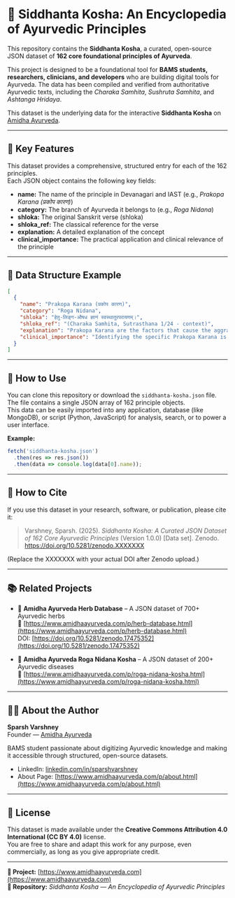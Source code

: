 # 📜 Siddhanta Kosha: An Encyclopedia of Ayurvedic Principles

This repository contains the **Siddhanta Kosha**, a curated, open-source JSON dataset of **162 core foundational principles of Ayurveda**.

This project is designed to be a foundational tool for **BAMS students, researchers, clinicians, and developers** who are building digital tools for Ayurveda. The data has been compiled and verified from authoritative Ayurvedic texts, including the *Charaka Samhita*, *Sushruta Samhita*, and *Ashtanga Hridaya*.

This dataset is the underlying data for the interactive **Siddhanta Kosha** on [Amidha Ayurveda](https://www.amidhaayurveda.com).

---

## 🌟 Key Features

This dataset provides a comprehensive, structured entry for each of the 162 principles.  
Each JSON object contains the following key fields:

- **name:** The name of the principle in Devanagari and IAST (e.g., *Prakopa Karana (प्रकोप कारण)*)
- **category:** The branch of Ayurveda it belongs to (e.g., *Roga Nidana*)
- **shloka:** The original Sanskrit verse (shloka)
- **shloka_ref:** The classical reference for the verse
- **explanation:** A detailed explanation of the concept
- **clinical_importance:** The practical application and clinical relevance of the principle

---

## 💾 Data Structure Example

```json
[
  {
    "name": "Prakopa Karana (प्रकोप कारण)",
    "category": "Roga Nidana",
    "shloka": "हेतु-लिङ्ग-औषध ज्ञानं स्वस्थातुरपरायणम्।",
    "shloka_ref": "(Charaka Samhita, Sutrasthana 1/24 - context)",
    "explanation": "Prakopa Karana are the factors that cause the aggravation or vitiation of the doshas, moving them from a state of accumulation (Sanchaya) to a state of overflow (Prakopa). These are specific dietary, lifestyle, or environmental factors that share the same qualities as a particular dosha. For example, consuming excessive dry, cold, and light food will cause Vata to aggravate.",
    "clinical_importance": "Identifying the specific Prakopa Karana is essential for understanding the immediate cause of a disease flare-up. Advising the patient to avoid these factors is a critical part of both treatment and prevention."
  }
]
```

---

## 🚀 How to Use

You can clone this repository or download the `siddhanta-kosha.json` file.  
The file contains a single JSON array of 162 principle objects.  
This data can be easily imported into any application, database (like MongoDB), or script (Python, JavaScript) for analysis, search, or to power a user interface.

**Example:**

```js
fetch('siddhanta-kosha.json')
  .then(res => res.json())
  .then(data => console.log(data[0].name));
```

---

## 📖 How to Cite

If you use this dataset in your research, software, or publication, please cite it:

> Varshney, Sparsh. (2025). *Siddhanta Kosha: A Curated JSON Dataset of 162 Core Ayurvedic Principles* (Version 1.0.0) [Data set]. Zenodo.  
> https://doi.org/10.5281/zenodo.XXXXXXX

(Replace the XXXXXXX with your actual DOI after Zenodo upload.)

---

## 📚 Related Projects

- 🌿 **Amidha Ayurveda Herb Database** – A JSON dataset of 700+ Ayurvedic herbs  
  🔗 [https://www.amidhaayurveda.com/p/herb-database.html](https://www.amidhaayurveda.com/p/herb-database.html)  
  DOI: [https://doi.org/10.5281/zenodo.17475352](https://doi.org/10.5281/zenodo.17475352)

- 🪷 **Amidha Ayurveda Roga Nidana Kosha** – A JSON dataset of 200+ Ayurvedic diseases  
  🔗 [https://www.amidhaayurveda.com/p/roga-nidana-kosha.html](https://www.amidhaayurveda.com/p/roga-nidana-kosha.html)

---

## 👨‍💻 About the Author

**Sparsh Varshney**  
Founder — [Amidha Ayurveda](https://www.amidhaayurveda.com)

BAMS student passionate about digitizing Ayurvedic knowledge and making it accessible through structured, open-source datasets.

- LinkedIn: [linkedin.com/in/sparshvarshney](https://linkedin.com/in/sparshvarshney)  
- About Page: [https://www.amidhaayurveda.com/p/about.html](https://www.amidhaayurveda.com/p/about.html)

---

## 📄 License

This dataset is made available under the **Creative Commons Attribution 4.0 International (CC BY 4.0)** license.  
You are free to share and adapt this work for any purpose, even commercially, as long as you give appropriate credit.

---

**🔗 Project:** [https://www.amidhaayurveda.com](https://www.amidhaayurveda.com)  
**📘 Repository:** *Siddhanta Kosha — An Encyclopedia of Ayurvedic Principles*
